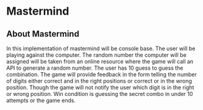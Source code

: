 # Mastermind
## About Mastermind
In this implementation of mastermind will be console base. The user will be playing against the computer. 
The random number the computer will be assigned will be taken from an online resource where the game will call an API
to generate a random number. The user has 10 guess to guess the combination. The game will provide feedback in the form
telling the number of digits either correct and in the right positions or correct or in the wrong position. Though the
game will not notify the user which digit is in the right or wrong position. 
Win condition is guessing the secret combo in under 10 attempts or the game ends. 